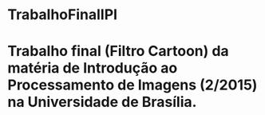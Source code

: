 # TrabalhoFinalIPI
# Trabalho final (Filtro Cartoon) da matéria de Introdução ao Processamento de Imagens (2/2015) na Universidade de Brasília.